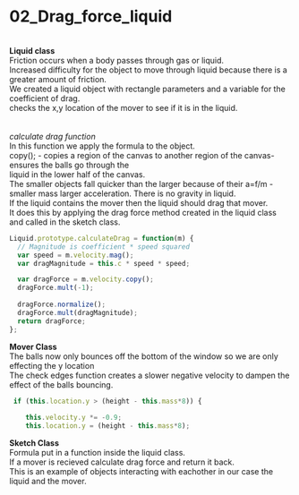 # 02_Drag_force_liquid

</br>**Liquid class**</br>
Friction occurs when a body passes through gas or liquid. <br/>
Increased difficulty for the object to move through liquid because there is a greater amount of friction.<br/>
We created a liquid object with rectangle parameters and a variable for the coefficient of drag.<br/>
checks the x,y location of the mover to see if it is in the liquid.<br/>
<br/><br/>
*calculate drag function*<br/>
In this function we apply the formula to the object.<br/>
copy(); - copies a region of the canvas to another region of the canvas-ensures the balls go through the <br/>liquid in the lower half of the canvas.<br/>
The smaller objects fall quicker than the larger because of their a=f/m - smaller mass larger acceleration.
There is no gravity in liquid.<br/>
If the liquid contains the mover then the liquid should drag that mover.<br/>
It does this by applying the drag force method created in the liquid class and called in the sketch class.

```js
Liquid.prototype.calculateDrag = function(m) {
  // Magnitude is coefficient * speed squared
  var speed = m.velocity.mag();
  var dragMagnitude = this.c * speed * speed;

  var dragForce = m.velocity.copy(); 
  dragForce.mult(-1);
  
  dragForce.normalize();
  dragForce.mult(dragMagnitude);
  return dragForce;
};

```

**Mover Class** </br> 
The balls now only bounces off the bottom of the window so we are only effecting the y location<br/>
The check edges function creates a slower negative velocity to dampen the effect of the balls bouncing.<br/>

```js
 if (this.location.y > (height - this.mass*8)) {
    
    this.velocity.y *= -0.9;
    this.location.y = (height - this.mass*8);
```

**Sketch Class**</br> 
Formula put in a function inside the liquid class.<br/>
If a mover is recieved calculate drag force and return it back. <br/>
This is an example of objects interacting with eachother in our case the liquid and the mover.<br/>
